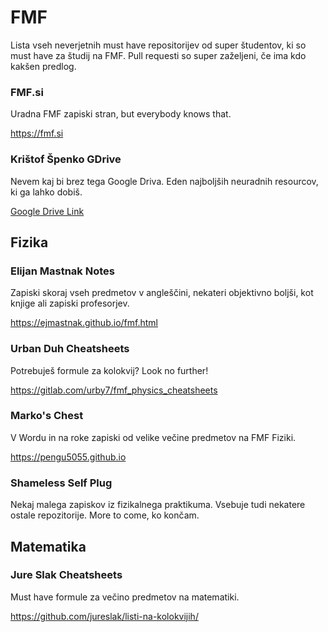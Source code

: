 # FMF

Lista vseh neverjetnih must have repositorijev od super študentov, ki so must have za študij na FMF. Pull requesti so super zaželjeni, če ima kdo kakšen predlog.

### FMF.si

Uradna FMF zapiski stran, but everybody knows that.

https://fmf.si

### Krištof Špenko GDrive

Nevem kaj bi brez tega Google Driva. Eden najboljših neuradnih resourcov, ki ga lahko dobiš.

[Google Drive Link](https://drive.google.com/drive/folders/0B3flMWYcE_niTmVVckt4ZlNuakE?resourcekey=0-dOhPvHLevCxCsMbG82EZpQ&usp=sharing)

## Fizika

### Elijan Mastnak Notes

Zapiski skoraj vseh predmetov v angleščini, nekateri objektivno boljši, kot knjige ali zapiski profesorjev.

https://ejmastnak.github.io/fmf.html

### Urban Duh Cheatsheets

Potrebuješ formule za kolokvij? Look no further!

https://gitlab.com/urby7/fmf_physics_cheatsheets

### Marko's Chest

V Wordu in na roke zapiski od velike večine predmetov na FMF Fiziki.

https://pengu5055.github.io

### Shameless Self Plug

Nekaj malega zapiskov iz fizikalnega praktikuma. Vsebuje tudi nekatere ostale repozitorije. More to come, ko končam.

## Matematika

### Jure Slak Cheatsheets

Must have formule za večino predmetov na matematiki.

https://github.com/jureslak/listi-na-kolokvijih/
